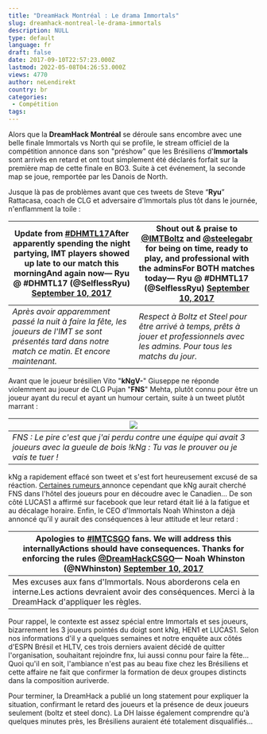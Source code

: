 ```yaml
---
title: "DreamHack Montréal : Le drama Immortals"
slug: dreamhack-montreal-le-drama-immortals
description: NULL
type: default
language: fr
draft: false
date: 2017-09-10T22:57:23.000Z
lastmod: 2022-05-08T04:26:53.000Z
views: 4770
author: neLendirekt
country: br
categories:
 - Compétition
tags:
---
```

Alors que la **DreamHack Montréal** se déroule sans encombre avec une belle finale Immortals vs North qui se profile, le stream officiel de la compétition annonce dans son "préshow" que les Brésiliens d'**Immortals** sont arrivés en retard et ont tout simplement été déclarés forfait sur la première map de cette finale en BO3\. Suite à cet événement, la seconde map se joue, remportée par les Danois de North. 

Jusque là pas de problèmes avant que ces tweets de Steve “**Ryu**” Rattacasa, coach de CLG et adversaire d'Immortals plus tôt dans le journée, n'enflamment la toile :

| Update from [#DHMTL17](https://twitter.com/hashtag/DHMTL17?src=hash)After apparently spending the night partying, IMT players showed up late to our match this morningAnd again now— Ryu @ #DHMTL17 (@SelflessRyu) [September 10, 2017](https://twitter.com/SelflessRyu/status/906966002164011010) | Shout out & praise to [@IMTBoltz](https://twitter.com/IMTBoltz) and [@steelegabr](https://twitter.com/steelegabr) for being on time, ready to play, and professional with the adminsFor BOTH matches today— Ryu @ #DHMTL17 (@SelflessRyu) [September 10, 2017](https://twitter.com/SelflessRyu/status/906968843129683969) |
| -------------------------------------------------------------------------------------------------------------------------------------------------------------------------------------------------------------------------------------------------------------------------------------------------- | ------------------------------------------------------------------------------------------------------------------------------------------------------------------------------------------------------------------------------------------------------------------------------------------------------------------------- |
| _Après avoir apparemment passé la nuit à faire la fête, les joueurs de l'IMT se sont présentés tard dans notre match ce matin. Et encore maintenant._                                                                                                                                              | _Respect à Boltz et Steel pour être arrivé à temps, prêts à jouer et professionnels avec les admins. Pour tous les matchs du jour._                                                                                                                                                                                       |

Avant que le joueur brésilien Vito "**kNgV-**" Giuseppe ne réponde violemment au joueur de CLG Pujan "**FNS**" Mehta, plutôt connu pour être un joueur ayant du recul et ayant un humour certain, suite à un tweet plutôt marrant :

| ![](https://flickshot-ue.s3.eu-west-2.amazonaws.com/flickshot/article/59b5b4577abe5/images/F4p6kO9tAgwlZkGpEUcS4LAKNsdiX7sgbavYZGYk.png)        |
| ----------------------------------------------------------------------------------------------------------------------------------------------- |
| _FNS : Le pire c'est que j'ai perdu contre une équipe qui avait 3 joueurs avec la gueule de bois !kNg : Tu vas le prouver ou je vais te tuer !_ |

kNg a rapidement effacé son tweet et s'est fort heureusement excusé de sa réaction. [Certaines rumeurs ](https://twitter.com/NWDeKay/status/907004445027790848)annonce cependant que kNg aurait cherché FNS dans l'hôtel des joueurs pour en découdre avec le Canadien... De son côté LUCAS1 a affirmé sur facebook que leur retard était lié à la fatigue et au décalage horaire. Enfin, le CEO d'Immortals Noah Whinston a déjà annoncé qu'il y aurait des conséquences à leur attitude et leur retard :

  
| Apologies to [#IMTCSGO](https://twitter.com/hashtag/IMTCSGO?src=hash) fans. We will address this internallyActions should have consequences. Thanks for enforcing the rules [@DreamHackCSGO](https://twitter.com/DreamHackCSGO)— Noah Whinston (@NWhinston) [September 10, 2017](https://twitter.com/NWhinston/status/906982089429475329) |
| ----------------------------------------------------------------------------------------------------------------------------------------------------------------------------------------------------------------------------------------------------------------------------------------------------------------------------------------- |
| Mes excuses aux fans d'Immortals. Nous aborderons cela en interne.Les actions devraient avoir des conséquences. Merci à la DreamHack d'appliquer les règles.                                                                                                                                                                              |

  
Pour rappel, le contexte est assez spécial entre Immortals et ses joueurs, bizarrement les 3 joueurs pointés du doigt sont kNg, HEN1 et LUCAS1\. Selon nos informations d'il y a quelques semaines et notre enquête aux côtés d'ESPN Brésil et HLTV, ces trois derniers avaient décidé de quitter l'organisation, souhaitant rejoindre fnx, lui aussi connu pour faire la fête... Quoi qu'il en soit, l'ambiance n'est pas au beau fixe chez les Brésiliens et cette affaire ne fait que confirmer la formation de deux groupes distincts dans la composition auriverde.

Pour terminer, la DreamHack a publié un long statement pour expliquer la situation, confirmant le retard des joueurs et la présence de deux joueurs seulement (boltz et steel donc). La DH laisse également comprendre qu'à quelques minutes près, les Brésiliens auraient été totalement disqualifiés...
